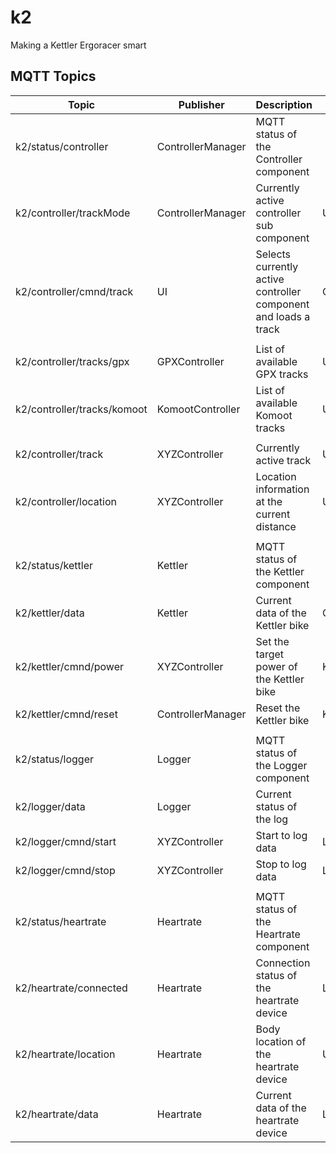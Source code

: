# k2
Making a Kettler Ergoracer smart

## MQTT Topics
|Topic                      |Publisher        |Description                                                    |Subscriber       |
|---------------------------|-----------------|---------------------------------------------------------------|-----------------|
|k2/status/controller       |ControllerManager|MQTT status of the Controller component                        |                 |
|k2/controller/trackMode    |ControllerManager|Currently active controller sub component                      |UI               |
|k2/controller/cmnd/track   |UI               |Selects currently active controller component and loads a track|ControllerManager|
|                           |                 |                                                               |                 |
|k2/controller/tracks/gpx   |GPXController    |List of available GPX tracks                                   |UI               |
|k2/controller/tracks/komoot|KomootController |List of available Komoot tracks                                |UI               |
|                           |                 |                                                               |                 |
|k2/controller/track        |XYZController    |Currently active track                                         |UI               |
|k2/controller/location     |XYZController    |Location information at the current distance                   |UI, Logger       |
|                           |                 |                                                               |                 |
|k2/status/kettler          |Kettler          |MQTT status of the Kettler component                           |                 |
|k2/kettler/data            |Kettler          |Current data of the Kettler bike                               |ControllerManager|
|k2/kettler/cmnd/power      |XYZController    |Set the target power of the Kettler bike                       |Kettler          |
|k2/kettler/cmnd/reset      |ControllerManager|Reset the Kettler bike                                         |Kettler          |
|                           |                 |                                                               |                 |
|k2/status/logger           |Logger           |MQTT status of the Logger component                            |                 |
|k2/logger/data             |Logger           |Current status of the log                                      |                 |
|k2/logger/cmnd/start       |XYZController    |Start to log data                                              |Logger           |
|k2/logger/cmnd/stop        |XYZController    |Stop to log data                                               |Logger           |
|                           |                 |                                                               |                 |
|k2/status/heartrate        |Heartrate        |MQTT status of the Heartrate component                         |                 |
|k2/heartrate/connected     |Heartrate        |Connection status of the heartrate device                      |Logger, UI       |
|k2/heartrate/location      |Heartrate        |Body location of the heartrate device                          |UI               |
|k2/heartrate/data          |Heartrate        |Current data of the heartrate device                           |Logger, UI       |
